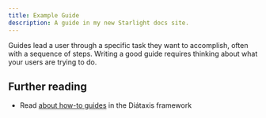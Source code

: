 ```yaml
---
title: Example Guide
description: A guide in my new Starlight docs site.
---
```

 
Guides lead a user through a specific task they want to accomplish, often with a sequence of steps.
Writing a good guide requires thinking about what your users are trying to do.
  
## Further reading
 
- Read [about how-to guides](https://diataxis.fr/how-to-guides/) in the Diátaxis framework
